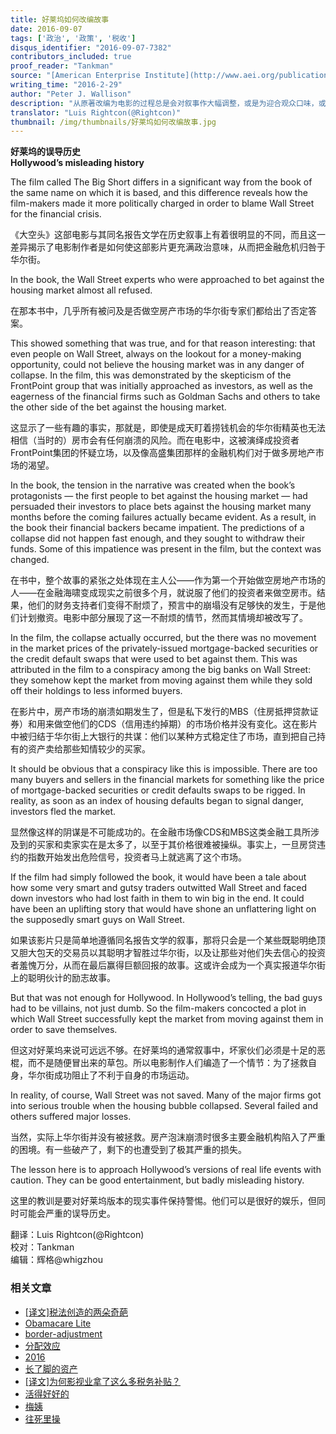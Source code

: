 ```yaml
---
title: 好莱坞如何改编故事
date: 2016-09-07
tags: ['政治', '政策', '税收']
disqus_identifier: "2016-09-07-7382"
contributors_included: true
proof_reader: "Tankman"
source: "[American Enterprise Institute](http://www.aei.org/publication/hollywoods-misleading-history/)"
writing_time: "2016-2-29"
author: "Peter J. Wallison"
description: "从原著改编为电影的过程总是会对叙事作大幅调整，或是为迎合观众口味，或是出于编导政治倾向，或兼而有之，有意思的问题是，在改编时，电影通常会朝哪个方向改？《大空头》为我们提供了一个案例。"
translator: "Luis Rightcon(@Rightcon)"
thumbnail: /img/thumbnails/好莱坞如何改编故事.jpg
---
```


**好莱坞的误导历史**  
**Hollywood’s misleading history**

The film called The Big Short differs in a significant way from the book of the same name on which it is based, and this difference reveals how the film-makers made it more politically charged in order to blame Wall Street for the financial crisis.

《大空头》这部电影与其同名报告文学在历史叙事上有着很明显的不同，而且这一差异揭示了电影制作者是如何使这部影片更充满政治意味，从而把金融危机归咎于华尔街。

In the book, the Wall Street experts who were approached to bet against the housing market almost all refused.

在那本书中，几乎所有被问及是否做空房产市场的华尔街专家们都给出了否定答案。

This showed something that was true, and for that reason interesting: that even people on Wall Street, always on the lookout for a money-making opportunity, could not believe the housing market was in any danger of collapse. In the film, this was demonstrated by the skepticism of the FrontPoint group that was initially approached as investors, as well as the eagerness of the financial firms such as Goldman Sachs and others to take the other side of the bet against the housing market.

这显示了一些有趣的事实，那就是，即使是成天盯着捞钱机会的华尔街精英也无法相信（当时的）房市会有任何崩溃的风险。而在电影中，这被演绎成投资者FrontPoint集团的怀疑立场，以及像高盛集团那样的金融机构们对于做多房地产市场的渴望。

In the book, the tension in the narrative was created when the book’s protagonists — the first people to bet against the housing market — had persuaded their investors to place bets against the housing market many months before the coming failures actually became evident. As a result, in the book their financial backers became impatient. The predictions of a collapse did not happen fast enough, and they sought to withdraw their funds. Some of this impatience was present in the film, but the context was changed.

在书中，整个故事的紧张之处体现在主人公——作为第一个开始做空房地产市场的人——在金融海啸变成现实之前很多个月，就说服了他们的投资者来做空房市。结果，他们的财务支持者们变得不耐烦了，预言中的崩塌没有足够快的发生，于是他们计划撤资。电影中部分展现了这一不耐烦的情节，然而其情境却被改写了。

In the film, the collapse actually occurred, but the there was no movement in the market prices of the privately-issued mortgage-backed securities or the credit default swaps that were used to bet against them. This was attributed in the film to a conspiracy among the big banks on Wall Street: they somehow kept the market from moving against them while they sold off their holdings to less informed buyers.

在影片中，房产市场的崩溃如期发生了，但是私下发行的MBS（住房抵押贷款证券）和用来做空他们的CDS（信用违约掉期）的市场价格并没有变化。这在影片中被归结于华尔街上大银行的共谋：他们以某种方式稳定住了市场，直到把自己持有的资产卖给那些知情较少的买家。

It should be obvious that a conspiracy like this is impossible. There are too many buyers and sellers in the financial markets for something like the price of mortgage-backed securities or credit defaults swaps to be rigged. In reality, as soon as an index of housing defaults began to signal danger, investors fled the market.

显然像这样的阴谋是不可能成功的。在金融市场像CDS和MBS这类金融工具所涉及到的买家和卖家实在是太多了，以至于其价格很难被操纵。事实上，一旦房贷违约的指数开始发出危险信号，投资者马上就逃离了这个市场。

If the film had simply followed the book, it would have been a tale about how some very smart and gutsy traders outwitted Wall Street and faced down investors who had lost faith in them to win big in the end. It could have been an uplifting story that would have shone an unflattering light on the supposedly smart guys on Wall Street.

如果该影片只是简单地遵循同名报告文学的叙事，那将只会是一个某些既聪明绝顶又胆大包天的交易员以其聪明才智胜过华尔街，以及让那些对他们失去信心的投资者羞愧万分，从而在最后赢得巨额回报的故事。这或许会成为一个真实报道华尔街上的聪明伙计的励志故事。

But that was not enough for Hollywood. In Hollywood’s telling, the bad guys had to be villains, not just dumb. So the film-makers concocted a plot in which Wall Street successfully kept the market from moving against them in order to save themselves.

但这对好莱坞来说可远远不够。在好莱坞的通常叙事中，坏家伙们必须是十足的恶棍，而不是随便冒出来的草包。所以电影制作人们编造了一个情节：为了拯救自身，华尔街成功阻止了不利于自身的市场运动。

In reality, of course, Wall Street was not saved. Many of the major firms got into serious trouble when the housing bubble collapsed. Several failed and others suffered major losses.

当然，实际上华尔街并没有被拯救。房产泡沫崩溃时很多主要金融机构陷入了严重的困境。有一些破产了，剩下的也遭受到了极其严重的损失。

The lesson here is to approach Hollywood’s versions of real life events with caution. They can be good entertainment, but badly misleading history.

这里的教训是要对好莱坞版本的现实事件保持警惕。他们可以是很好的娱乐，但同时可能会严重的误导历史。


翻译：Luis Rightcon(@Rightcon)  
校对：Tankman  
编辑：辉格@whigzhou


### 相关文章

* [[译文]税法创造的两朵奇葩](https://headsalon.org/archives/7556.html "[译文]税法创造的两朵奇葩")
* [Obamacare Lite](https://headsalon.org/archives/7664.html "Obamacare Lite")
* [border-adjustment](https://headsalon.org/archives/7673.html "border-adjustment")
* [分配效应](https://headsalon.org/archives/7675.html "分配效应")
* [2016](https://headsalon.org/archives/7500.html "2016")
* [长了脚的资产](https://headsalon.org/archives/7611.html "长了脚的资产")
* [[译文]为何影视业拿了这么多税务补贴？](https://headsalon.org/archives/7371.html "[译文]为何影视业拿了这么多税务补贴？")
* [活得好好的](https://headsalon.org/archives/7320.html "活得好好的")
* [梅姨](https://headsalon.org/archives/7281.html "梅姨")
* [往死里操](https://headsalon.org/archives/7219.html "往死里操")
